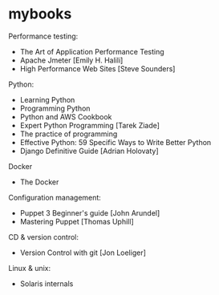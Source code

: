 # mybooks

Performance testing:
- The Art of Application Performance Testing
- Apache Jmeter [Emily H. Halili]
- High Performance Web Sites [Steve Sounders]

Python:
- Learning Python
- Programming Python
- Python and AWS Cookbook
- Expert Python Programming [Tarek Ziade]
- The practice of programming
- Effective Python: 59 Specific Ways to Write Better Python
- Django Definitive Guide [Adrian Holovaty]

Docker
- The Docker

Configuration management:
- Puppet 3 Beginner's guide [John Arundel]
- Mastering Puppet [Thomas Uphill]

CD & version control:
- Version Control with git [Jon Loeliger]

Linux & unix:
- Solaris internals

